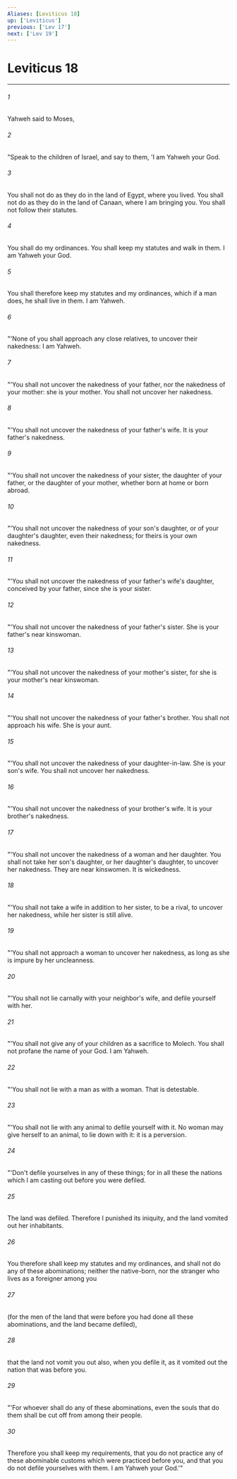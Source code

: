 ```yaml
---
Aliases: [Leviticus 18]
up: ['Leviticus']
previous: ['Lev 17']
next: ['Lev 19']
---
```

# Leviticus 18
***





###### 1 

Yahweh said to Moses, 



###### 2 

"Speak to the children of Israel, and say to them, 'I am Yahweh your God. 



###### 3 

You shall not do as they do in the land of Egypt, where you lived. You shall not do as they do in the land of Canaan, where I am bringing you. You shall not follow their statutes. 



###### 4 

You shall do my ordinances. You shall keep my statutes and walk in them. I am Yahweh your God. 



###### 5 

You shall therefore keep my statutes and my ordinances, which if a man does, he shall live in them. I am Yahweh. 



###### 6 

"'None of you shall approach any close relatives, to uncover their nakedness: I am Yahweh. 



###### 7 

"'You shall not uncover the nakedness of your father, nor the nakedness of your mother: she is your mother. You shall not uncover her nakedness. 



###### 8 

"'You shall not uncover the nakedness of your father's wife. It is your father's nakedness. 



###### 9 

"'You shall not uncover the nakedness of your sister, the daughter of your father, or the daughter of your mother, whether born at home or born abroad. 



###### 10 

"'You shall not uncover the nakedness of your son's daughter, or of your daughter's daughter, even their nakedness; for theirs is your own nakedness. 



###### 11 

"'You shall not uncover the nakedness of your father's wife's daughter, conceived by your father, since she is your sister. 



###### 12 

"'You shall not uncover the nakedness of your father's sister. She is your father's near kinswoman. 



###### 13 

"'You shall not uncover the nakedness of your mother's sister, for she is your mother's near kinswoman. 



###### 14 

"'You shall not uncover the nakedness of your father's brother. You shall not approach his wife. She is your aunt. 



###### 15 

"'You shall not uncover the nakedness of your daughter-in-law. She is your son's wife. You shall not uncover her nakedness. 



###### 16 

"'You shall not uncover the nakedness of your brother's wife. It is your brother's nakedness. 



###### 17 

"'You shall not uncover the nakedness of a woman and her daughter. You shall not take her son's daughter, or her daughter's daughter, to uncover her nakedness. They are near kinswomen. It is wickedness. 



###### 18 

"'You shall not take a wife in addition to her sister, to be a rival, to uncover her nakedness, while her sister is still alive. 



###### 19 

"'You shall not approach a woman to uncover her nakedness, as long as she is impure by her uncleanness. 



###### 20 

"'You shall not lie carnally with your neighbor's wife, and defile yourself with her. 



###### 21 

"'You shall not give any of your children as a sacrifice to Molech. You shall not profane the name of your God. I am Yahweh. 



###### 22 

"'You shall not lie with a man as with a woman. That is detestable. 



###### 23 

"'You shall not lie with any animal to defile yourself with it. No woman may give herself to an animal, to lie down with it: it is a perversion. 



###### 24 

"'Don't defile yourselves in any of these things; for in all these the nations which I am casting out before you were defiled. 



###### 25 

The land was defiled. Therefore I punished its iniquity, and the land vomited out her inhabitants. 



###### 26 

You therefore shall keep my statutes and my ordinances, and shall not do any of these abominations; neither the native-born, nor the stranger who lives as a foreigner among you 



###### 27 

(for the men of the land that were before you had done all these abominations, and the land became defiled), 



###### 28 

that the land not vomit you out also, when you defile it, as it vomited out the nation that was before you. 



###### 29 

"'For whoever shall do any of these abominations, even the souls that do them shall be cut off from among their people. 



###### 30 

Therefore you shall keep my requirements, that you do not practice any of these abominable customs which were practiced before you, and that you do not defile yourselves with them. I am Yahweh your God.'"
